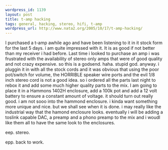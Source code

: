 ```yaml
--- 
wordpress_id: 1139
layout: post
title: t-amp hacking
tags: general, hacking, stereo, hifi, t-amp
wordpress_url: http://www.nata2.org/2005/10/17/t-amp-hacking/
---
```

I purchased a t-amp awhile ago and have been listening to it in it stock form for the last 5 days. i am quite impressed with it. It is as good if not better than my receiver i had before. Last time i looked to purchase an amp i was frustrated with the availability of stereo only amps that were of good quality and not crazy expensive. so this is a godsend. haha. stupid god. anyway. i pluggin it in with all the stock cords and it was obvious that using the poor pot/switch for volume, the HORRIBLE speaker wire ports and the evil 1/8 inch stereo cord is not a good idea. so i ordered all the parts last night to rebox it and add some much higher quality parts to the mix. I am going to place it in a Hammons 1402H enclosure, add a 100k pot and add a 12 volt battery to ensure a constant amount of voltage. it should turn out really good. i am not sooo into the hammond enclosure. i kinda want something more unique and nice. but we shall see when it is done.  i may really like the industrial way that the hamond enclosure looks. eventually i will be adding a toslink capable DAC, a preamp and a phono preamp to the mix and i woudl like them all to have the same look to the enclosures. 

eep. stereo. 

epp. back to work. 
